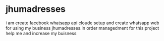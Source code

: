 # jhumadresses
i am create facebook whatsapp api cloude setup and create whatsapp web for using my business jhumadresses.in order managedment for this project help me and increase my buisness 

